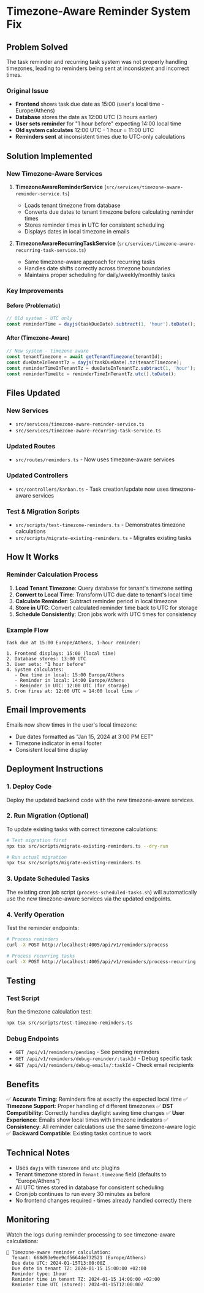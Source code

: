 # Timezone-Aware Reminder System Fix

## Problem Solved

The task reminder and recurring task system was not properly handling timezones, leading to reminders being sent at inconsistent and incorrect times.

### Original Issue
- **Frontend** shows task due date as 15:00 (user's local time - Europe/Athens)
- **Database** stores the date as 12:00 UTC (3 hours earlier)
- **User sets reminder** for "1 hour before" expecting 14:00 local time
- **Old system calculates** 12:00 UTC - 1 hour = 11:00 UTC
- **Reminders sent** at inconsistent times due to UTC-only calculations

## Solution Implemented

### New Timezone-Aware Services

1. **TimezoneAwareReminderService** (`src/services/timezone-aware-reminder-service.ts`)
   - Loads tenant timezone from database
   - Converts due dates to tenant timezone before calculating reminder times
   - Stores reminder times in UTC for consistent scheduling
   - Displays dates in local timezone in emails

2. **TimezoneAwareRecurringTaskService** (`src/services/timezone-aware-recurring-task-service.ts`)
   - Same timezone-aware approach for recurring tasks
   - Handles date shifts correctly across timezone boundaries
   - Maintains proper scheduling for daily/weekly/monthly tasks

### Key Improvements

#### Before (Problematic)
```typescript
// Old system - UTC only
const reminderTime = dayjs(taskDueDate).subtract(1, 'hour').toDate();
```

#### After (Timezone-Aware)
```typescript
// New system - timezone aware
const tenantTimezone = await getTenantTimezone(tenantId);
const dueDateInTenantTz = dayjs(taskDueDate).tz(tenantTimezone);
const reminderTimeInTenantTz = dueDateInTenantTz.subtract(1, 'hour');
const reminderTimeUtc = reminderTimeInTenantTz.utc().toDate();
```

## Files Updated

### New Services
- `src/services/timezone-aware-reminder-service.ts`
- `src/services/timezone-aware-recurring-task-service.ts`

### Updated Routes
- `src/routes/reminders.ts` - Now uses timezone-aware services

### Updated Controllers
- `src/controllers/kanban.ts` - Task creation/update now uses timezone-aware services

### Test & Migration Scripts
- `src/scripts/test-timezone-reminders.ts` - Demonstrates timezone calculations
- `src/scripts/migrate-existing-reminders.ts` - Migrates existing tasks

## How It Works

### Reminder Calculation Process

1. **Load Tenant Timezone**: Query database for tenant's timezone setting
2. **Convert to Local Time**: Transform UTC due date to tenant's local time
3. **Calculate Reminder**: Subtract reminder period in local timezone
4. **Store in UTC**: Convert calculated reminder time back to UTC for storage
5. **Schedule Consistently**: Cron jobs work with UTC times for consistency

### Example Flow

```
Task due at 15:00 Europe/Athens, 1-hour reminder:

1. Frontend displays: 15:00 (local time)
2. Database stores: 13:00 UTC
3. User sets: "1 hour before"
4. System calculates:
   - Due time in local: 15:00 Europe/Athens
   - Reminder in local: 14:00 Europe/Athens
   - Reminder in UTC: 12:00 UTC (for storage)
5. Cron fires at: 12:00 UTC = 14:00 local time ✅
```

## Email Improvements

Emails now show times in the user's local timezone:
- Due dates formatted as "Jan 15, 2024 at 3:00 PM EET"
- Timezone indicator in email footer
- Consistent local time display

## Deployment Instructions

### 1. Deploy Code
Deploy the updated backend code with the new timezone-aware services.

### 2. Run Migration (Optional)
To update existing tasks with correct timezone calculations:

```bash
# Test migration first
npx tsx src/scripts/migrate-existing-reminders.ts --dry-run

# Run actual migration
npx tsx src/scripts/migrate-existing-reminders.ts
```

### 3. Update Scheduled Tasks
The existing cron job script (`process-scheduled-tasks.sh`) will automatically use the new timezone-aware services via the updated endpoints.

### 4. Verify Operation

Test the reminder endpoints:
```bash
# Process reminders
curl -X POST http://localhost:4005/api/v1/reminders/process

# Process recurring tasks
curl -X POST http://localhost:4005/api/v1/reminders/process-recurring
```

## Testing

### Test Script
Run the timezone calculation test:
```bash
npx tsx src/scripts/test-timezone-reminders.ts
```

### Debug Endpoints
- `GET /api/v1/reminders/pending` - See pending reminders
- `GET /api/v1/reminders/debug-reminder/:taskId` - Debug specific task
- `GET /api/v1/reminders/debug-emails/:taskId` - Check email recipients

## Benefits

✅ **Accurate Timing**: Reminders fire at exactly the expected local time
✅ **Timezone Support**: Proper handling of different timezones
✅ **DST Compatibility**: Correctly handles daylight saving time changes
✅ **User Experience**: Emails show local times with timezone indicators
✅ **Consistency**: All reminder calculations use the same timezone-aware logic
✅ **Backward Compatible**: Existing tasks continue to work

## Technical Notes

- Uses `dayjs` with `timezone` and `utc` plugins
- Tenant timezone stored in `Tenant.timezone` field (defaults to "Europe/Athens")
- All UTC times stored in database for consistent scheduling
- Cron job continues to run every 30 minutes as before
- No frontend changes required - times already handled correctly there

## Monitoring

Watch the logs during reminder processing to see timezone-aware calculations:
```
📅 Timezone-aware reminder calculation:
  Tenant: 668d93e9ee9cf5664de732521 (Europe/Athens)
  Due date UTC: 2024-01-15T13:00:00Z
  Due date in tenant TZ: 2024-01-15 15:00:00 +02:00
  Reminder type: 1hour
  Reminder time in tenant TZ: 2024-01-15 14:00:00 +02:00
  Reminder time UTC (stored): 2024-01-15T12:00:00Z
```